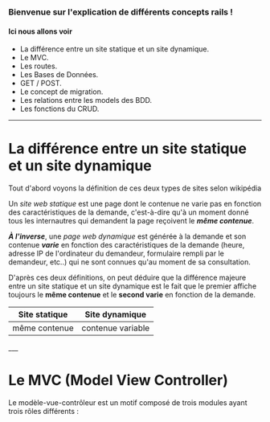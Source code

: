 ### Bienvenue sur l'explication de différents concepts rails !

#### Ici nous allons voir

* La différence entre un site statique et un site dynamique.
* Le MVC.
* Les routes.
* Les Bases de Données.
* GET / POST.
* Le concept de migration.
* Les relations entre les models des BDD.
* Les fonctions du CRUD.

---

# La différence entre un site statique et un site dynamique

Tout d'abord voyons la définition de ces deux types de sites selon wikipédia

Un _site web statique_ est une page dont le contenue ne varie pas en fonction des caractéristiques de la demande, c'est-à-dire qu'à un moment donné tous les internautres qui demandent la page reçoivent le **_même contenue_**.

**_À l'inverse_**, une _page web dynamique_ est générée à la demande et son contenue **_varie_** en fonction des caractéristiques de la demande (heure, adresse IP de l'ordinateur du demandeur, formulaire rempli par le demandeur, etc..) qui ne sont connues qu'au moment de sa consultation.

D'après ces deux définitions, on peut déduire que la différence majeure entre un site statique et un site dynamique est le fait que le premier affiche toujours le **même contenue** et le **second varie** en fonction de la demande.

<p align="center">

|Site statique    |Site dynamique    |
|-----------------|------------------|
|même contenue    |contenue variable |

</p>
___

# Le MVC (Model View Controller)

Le modèle-vue-contrôleur est un motif composé de trois modules ayant trois rôles différents :




